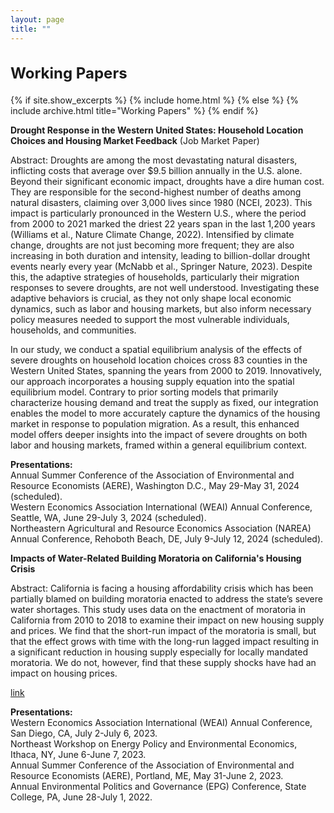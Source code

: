 ```yaml
---
layout: page
title: ""
---
```


<h2 style="font-size:24px;">Working Papers</h2>

{% if site.show_excerpts %}
  {% include home.html %}
{% else %}
  {% include archive.html title="Working Papers" %}
{% endif %}



**Drought Response in the Western United States: Household Location Choices and Housing Market Feedback** (Job Market Paper)

Abstract: Droughts are among the most devastating natural disasters, inflicting costs that average over $9.5 billion annually
in the U.S. alone. Beyond their significant economic impact, droughts have a dire human cost. They are responsible
for the second-highest number of deaths among natural disasters, claiming over 3,000 lives since 1980 (NCEI, 2023). This impact is particularly pronounced in the Western U.S., where the period from 2000 to 2021 marked the driest 22 years span in the last 1,200 years (Williams et al., Nature Climate Change, 2022). Intensified by climate change, droughts are not just becoming more frequent; they are also increasing in both duration and intensity, leading to billion-dollar drought events nearly every year (McNabb et al., Springer Nature, 2023). Despite this, the adaptive strategies of households, particularly their migration responses to severe droughts, are not well understood. Investigating these adaptive behaviors is crucial, as they not only shape local economic dynamics, such as labor and housing markets, but also inform necessary policy measures needed to support the most vulnerable individuals, households, and communities.

In our study, we conduct a spatial equilibrium analysis of the effects of severe droughts on household location choices cross 83 counties in the Western United States, spanning the years from 2000 to 2019. Innovatively, our approach incorporates a housing supply equation into the spatial equilibrium model. Contrary to prior sorting models that primarily characterize housing demand and treat the supply as fixed, our integration enables the model to more accurately capture the dynamics of the housing market in response to population migration. As a result, this enhanced model offers deeper insights into the impact of severe droughts on both labor and housing markets, framed within a general equilibrium context.

**Presentations:**  
Annual Summer Conference of the Association of Environmental and Resource Economists (AERE), Washington D.C., May 29-May 31, 2024 (scheduled).  
Western Economics Association International (WEAI) Annual Conference, Seattle, WA, June 29-July 3, 2024 (scheduled).  
Northeastern Agricultural and Resource Economics Association (NAREA) Annual Conference, Rehoboth Beach, DE, July 9-July 12, 2024  (scheduled).  

**Impacts of Water-Related Building Moratoria on California's Housing Crisis**

Abstract: California is facing a housing affordability crisis which has been partially blamed on building moratoria enacted to address the state’s severe water shortages. This study uses data on the enactment of moratoria in California from 2010 to 2018 to examine their impact on new housing supply and prices. We find that the short-run impact of the moratoria is small, but that the effect grows with time with the long-run lagged impact resulting in a significant reduction in housing supply especially for locally mandated moratoria. We do not, however, find that these supply shocks have had an impact on housing prices.

[link](https://papers.ssrn.com/sol3/papers.cfm?abstract_id=4638948)

**Presentations:**  
Western Economics Association International (WEAI) Annual Conference, San Diego, CA, July 2-July 6, 2023.  
Northeast Workshop on Energy Policy and Environmental Economics, Ithaca, NY, June 6-June 7, 2023.  
Annual Summer Conference of the Association of Environmental and Resource Economists (AERE), Portland, ME, May 31-June 2, 2023.  
Annual Environmental Politics and Governance (EPG) Conference, State College, PA, June 28-July 1, 2022.  

